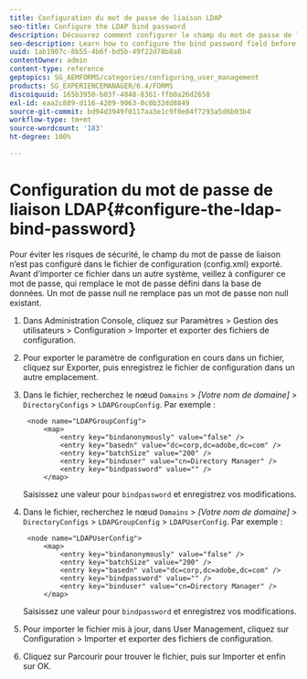 ```yaml
---
title: Configuration du mot de passe de liaison LDAP
seo-title: Configure the LDAP bind password
description: Découvrez comment configurer le champ du mot de passe de liaison avant d’importer le fichier de configuration dans un autre système.
seo-description: Learn how to configure the bind password field before you import the configuration file into another system.
uuid: 1ab1907c-8b55-4b6f-bd5b-49f22d78b8a8
contentOwner: admin
content-type: reference
geptopics: SG_AEMFORMS/categories/configuring_user_management
products: SG_EXPERIENCEMANAGER/6.4/FORMS
discoiquuid: 165b3950-b03f-4848-8361-ffb0a26d2658
exl-id: eaa2c889-d116-4209-9063-0c0b32dd8849
source-git-commit: bd94d3949f0117aa3e1c9f0e84f7293a5d6b03b4
workflow-type: tm+mt
source-wordcount: '183'
ht-degree: 100%

---
```


# Configuration du mot de passe de liaison LDAP{#configure-the-ldap-bind-password}

Pour éviter les risques de sécurité, le champ du mot de passe de liaison n’est pas configuré dans le fichier de configuration (config.xml) exporté. Avant d’importer ce fichier dans un autre système, veillez à configurer ce mot de passe, qui remplace le mot de passe défini dans la base de données. Un mot de passe null ne remplace pas un mot de passe non null existant.

1. Dans Administration Console, cliquez sur Paramètres > Gestion des utilisateurs > Configuration > Importer et exporter des fichiers de configuration.
1. Pour exporter le paramètre de configuration en cours dans un fichier, cliquez sur Exporter, puis enregistrez le fichier de configuration dans un autre emplacement.
1. Dans le fichier, recherchez le nœud `Domains` > *[Votre nom de domaine]* > `DirectoryConfigs` > `LDAPGroupConfig`. Par exemple :

   ```as3
    <node name="LDAPGroupConfig"> 
        <map> 
            <entry key="bindanonymously" value="false" />  
            <entry key="basedn" value="dc=corp,dc=adobe,dc=com" />  
            <entry key="batchSize" value="200" />  
            <entry key="binduser" value="cn=Directory Manager" />  
            <entry key="bindpassword" value="" /> 
        </map>
   ```

   Saisissez une valeur pour `bindpassword` et enregistrez vos modifications.

1. Dans le fichier, recherchez le nœud `Domains` > *[Votre nom de domaine]* > `DirectoryConfigs` > `LDAPGroupConfig` > `LDAPUserConfig`. Par exemple :

   ```as3
    <node name="LDAPUserConfig"> 
        <map> 
            <entry key="bindanonymously" value="false" />  
            <entry key="batchSize" value="200" />  
            <entry key="basedn" value="dc=corp,dc=adobe,dc=com" />  
            <entry key="bindpassword" value="" /> 
            <entry key="binduser" value="cn=Directory Manager" />  
        </map>
   ```

   Saisissez une valeur pour `bindpassword` et enregistrez vos modifications.

1. Pour importer le fichier mis à jour, dans User Management, cliquez sur Configuration > Importer et exporter des fichiers de configuration.
1. Cliquez sur Parcourir pour trouver le fichier, puis sur Importer et enfin sur OK.
